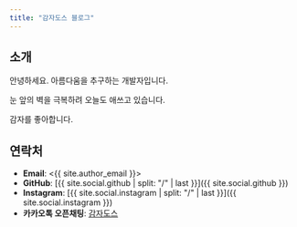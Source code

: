 ```yaml
---
title: "감자도스 블로그"
---
```


## 소개

안녕하세요. 아름다움을 추구하는 개발자입니다.

눈 앞의 벽을 극복하려 오늘도 애쓰고 있습니다.

감자를 좋아합니다.

## 연락처

- **Email**: <{{ site.author_email }}>
- **GitHub**: [{{ site.social.github | split: "/" | last }}]({{ site.social.github }})
- **Instagram**: [{{ site.social.instagram | split: "/" | last }}]({{ site.social.instagram }})
- **카카오톡 오픈채팅**: [감자도스](https://open.kakao.com/o/sqE5M3Rc)
